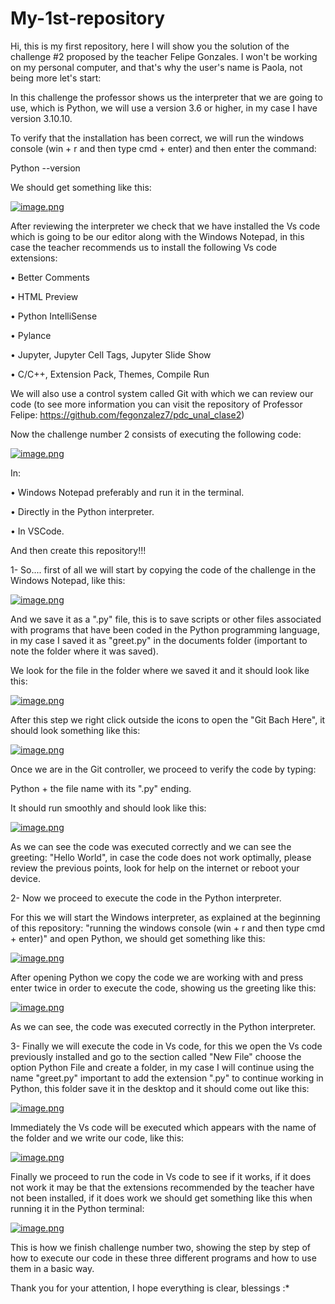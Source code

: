 # My-1st-repository
Hi, this is my first repository, here I will show you the solution of the challenge #2 proposed by the teacher Felipe Gonzales. I won't be working on my personal computer, and that's why the user's name is Paola, not being more let's start: 

In this challenge the professor shows us the interpreter that we are going to use, which is Python, we will use a version 3.6 or higher, in my case I have version 3.10.10. 

To verify that the installation has been correct, we will run the windows console (win + r and then type cmd + enter) and then enter the command: 

Python  --version 

We should get something like this: 

[![image.png](https://i.postimg.cc/prWPKcVc/image.png)](https://postimg.cc/mznxswH7)

After reviewing the interpreter we check that we have installed the Vs code which is going to be our editor along with the Windows Notepad, in this case the teacher recommends us to install the following Vs code extensions: 

•	Better Comments  

•	HTML Preview

•	Python IntelliSense

•	Pylance

•	Jupyter, Jupyter Cell Tags, Jupyter Slide Show 

•	C/C++, Extension Pack, Themes, Compile Run 

We will also use a control system called Git with which we can review our code (to see more information you can visit the repository of Professor Felipe: https://github.com/fegonzalez7/pdc_unal_clase2)   

Now the challenge number 2 consists of executing the following code: 

[![image.png](https://i.postimg.cc/vBGJKgRc/image.png)](https://postimg.cc/d7SNk0VY)

In:

•	Windows Notepad preferably and run it in the terminal.

•	Directly in the Python interpreter.

•	In VSCode.

And then create this repository!!!  

1- So.... first of all we will start by copying the code of the challenge in the Windows Notepad, like this:

[![image.png](https://i.postimg.cc/vmsk1gZ3/image.png)](https://postimg.cc/5XsnTtvC)

And we save it as a ".py" file, this is to save scripts or other files associated with programs that have been coded in the Python programming language, in my case I saved it as "greet.py" in the documents folder (important to note the folder where it was saved). 

We look for the file in the folder where we saved it and it should look like this: 

[![image.png](https://i.postimg.cc/ZYMQ8Dq9/image.png)](https://postimg.cc/JtjKmxZm)

After this step we right click outside the icons to open the "Git Bach Here", it should look something like this: 

[![image.png](https://i.postimg.cc/MTGsRy2b/image.png)](https://postimg.cc/Z91FzvqC)

Once we are in the Git controller, we proceed to verify the code by typing: 

Python + the file name with its ".py" ending. 

It should run smoothly and should look like this: 

[![image.png](https://i.postimg.cc/tgR0SnG7/image.png)](https://postimg.cc/18dY4ttZ)

As we can see the code was executed correctly and we can see the greeting: "Hello World", in case the code does not work optimally, please review the previous points, look for help on the internet or reboot your device. 

2- Now we proceed to execute the code in the Python interpreter.  

For this we will start the Windows interpreter, as explained at the beginning of this repository: "running the windows console (win + r and then type cmd + enter)" and open Python, we should get something like this: 

[![image.png](https://i.postimg.cc/J7ffw2Cf/image.png)](https://postimg.cc/mhSXCVDj)

After opening Python we copy the code we are working with and press enter twice in order to execute the code, showing us the greeting like this: 

[![image.png](https://i.postimg.cc/R0pYgPTb/image.png)](https://postimg.cc/hJxMj169)

As we can see, the code was executed correctly in the Python interpreter. 

3- Finally we will execute the code in Vs code, for this we open the Vs code previously installed and go to the section called "New File" choose the option Python File and create a folder, in my case I will continue using the name "greet.py" important to add the extension ".py" to continue working in Python, this folder save it in the desktop and it should come out like this: 

[![image.png](https://i.postimg.cc/prz1XPMg/image.png)](https://postimg.cc/gLcKgFJD)

Immediately the Vs code will be executed which appears with the name of the folder and we write our code, like this: 

[![image.png](https://i.postimg.cc/zXwPsDjh/image.png)](https://postimg.cc/D8ZgsTRf)

Finally we proceed to run the code in Vs code to see if it works, if it does not work it may be that the extensions recommended by the teacher have not been installed, if it does work we should get something like this when running it in the Python terminal: 

[![image.png](https://i.postimg.cc/8zKwG7r7/image.png)](https://postimg.cc/PCD1zryH)

This is how we finish challenge number two, showing the step by step of how to execute our code in these three different programs and how to use them in a basic way. 

Thank you for your attention, I hope everything is clear, blessings :* 

